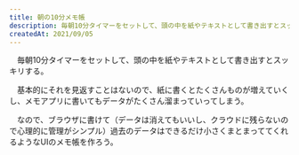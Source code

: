```yaml
---
title: 朝の10分メモ帳
description: 毎朝10分タイマーをセットして、頭の中を紙やテキストとして書き出すとスッキリします。
createdAt: 2021/09/05
---
```


　毎朝10分タイマーをセットして、頭の中を紙やテキストとして書き出すとスッキリする。

　基本的にそれを見返すことはないので、紙に書くとたくさんものが増えていくし、メモアプリに書いてもデータがたくさん溜まっていってしまう。

　なので、ブラウザに書けて（データは消えてもいいし、クラウドに残らないので心理的に管理がシンプル）過去のデータはできるだけ小さくまとまっててくれるようなUIのメモ帳を作ろう。